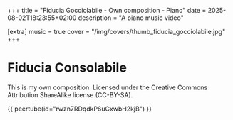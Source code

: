 +++
title = "Fiducia Gocciolabile - Own composition - Piano"
date = 2025-08-02T18:23:55+02:00
description = "A piano music video"

[extra]
music = true
cover = "/img/covers/thumb_fiducia_gocciolabile.jpg"
+++

# Fiducia Consolabile 

This is my own composition. Licensed under the Creative Commons Attribution ShareAlike license (CC-BY-SA). 

{{ peertube(id="rwzn7RDqdkP6uCxwbH2kjB") }}

